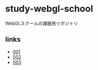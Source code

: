 # study-webgl-school
WebGLスクールの課題用リポジトリ

## links
- [001](https://httky.github.io/study-webgl-school/001/index.html)
- [002](https://httky.github.io/study-webgl-school/002/index.html)
- [003](https://httky.github.io/study-webgl-school/003/index.html)

